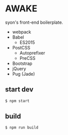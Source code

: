 AWAKE
=====

syon's front-end boilerplate.

- webpack
- Babel
  - ES2015
- PostCSS
  - Autoprefixer
  - PreCSS
- Bootstrap
- jQuery
- Pug (Jade)


## start dev

```bash
$ npm start
```


## build

```bash
$ npm run build
```
